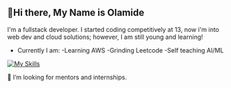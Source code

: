 ## 👋Hi there, My Name is Olamide
I'm a fullstack developer.
I started coding competitively at 13, now i'm into web dev and cloud solutions; however, I am still young and learning!

*    Currently I am:
       -Learning AWS
       -Grinding Leetcode
       -Self teaching AI/ML

[![My Skills](https://skillicons.dev/icons?i=js,html,css,bootstrap,vue,py,php,cpp,cs,git,laravel,dotnet,aws)](https://skillicons.dev)

🤔 I’m looking for mentors and internships.
<!--
**olamilly/olamilly** is a ✨ _special_ ✨ repository because its `README.md` (this file) appears on your GitHub profile.

Here are some ideas to get you started:

- 🔭 I’m currently working on ...
- 🌱 I’m currently learning ...
- 👯 I’m looking to collaborate on ...
- 🤔 I’m looking for help with ...
- 💬 Ask me about ...
- 📫 How to reach me: ...
- 😄 Pronouns: ...
- ⚡ Fun fact: ...
-->
